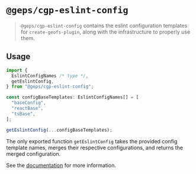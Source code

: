# `@geps/cgp-eslint-config`

> `@geps/cgp-eslint-config` contains the eslint configuration templates for `create-geofs-plugin`, along with the infrastructure to properly use them.

## Usage

```ts
import {
  EslintConfigNames /* type */,
  getEslintConfig,
} from "@geps/cgp-eslint-config";

const configBaseTemplates: EslintConfigNames[] = [
  "baseConfig",
  "reactBase",
  "tsBase",
];

getEslintConfig(...configBaseTemplates);
```

The only exported function `getEslintConfig` takes the provided config template names, merges their respective configurations, and returns the merged configuration.

See the [documentation][] for more information.

<!-- TODO: correct the link once docs have been written -->

[documentation]: https://gpsystem.github.io/create-geofs-plugin/
